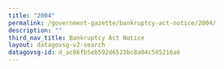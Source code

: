 ```yaml
---
title: "2004"
permalink: /government-gazette/bankruptcy-act-notice/2004/
description: ""
third_nav_title: Bankruptcy Act Notice
layout: datagovsg-v2-search
datagovsg-id: d_ac86fb5eb592d6523bc8a04c505216a6
---
```

